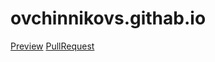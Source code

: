 # ovchinnikovs.githab.io

 [Preview](https://ovchinnikovs.github.io/ovchinnikovs.githab.io/)
 [PullRequest](https://github.com/ovchinnikovs/ovchinnikovs.githab.io/pull/1/files)